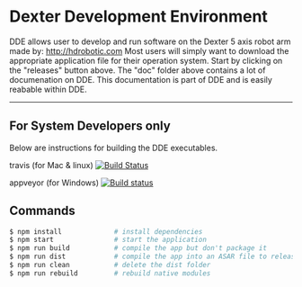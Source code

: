# Dexter Development Environment
DDE allows user to develop and run software on the Dexter 5 axis robot arm made by: http://hdrobotic.com
Most users will simply want to download the appropriate application file for their operation system. 
Start by clicking on the "releases" button above. 
The "doc" folder above contains a lot of documenation on DDE.
This documentation is part of DDE and is easily reabable within DDE.
________________________________________________
## For System Developers only
Below are instructions for building the DDE executables.

travis (for Mac & linux) [![Build Status](https://travis-ci.org/cfry/dde.svg?branch=master)](https://travis-ci.org/cfry/dde)

appveyor (for Windows) [![Build status](https://ci.appveyor.com/api/projects/status/sv6eh2bu7qsem04y?svg=true)](https://ci.appveyor.com/project/cfry/dde)

## Commands
```bash
$ npm install             # install dependencies
$ npm start               # start the application
$ npm run build           # compile the app but don't package it
$ npm run dist            # compile the app into an ASAR file to release
$ npm run clean           # delete the dist folder
$ npm run rebuild         # rebuild native modules
```

